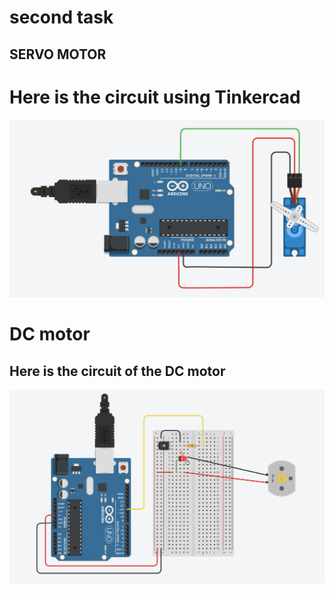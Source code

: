 # second task 
## SERVO MOTOR 
# Here is the circuit using Tinkercad 


![Alt text](servo.motor.png)

# DC motor 

## Here is the circuit of the DC motor

![Alt text](dc_motor.png)
